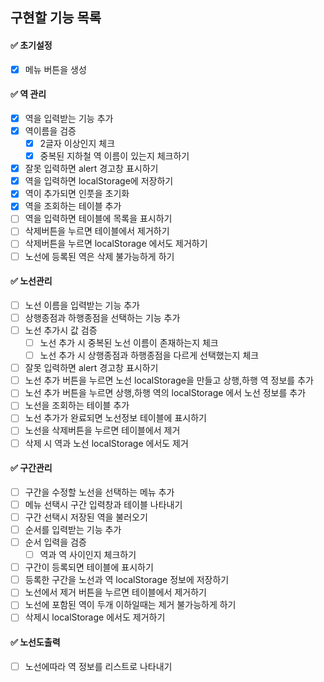 ## 구현할 기능 목록

#### ✅ 초기설정

- [x] 메뉴 버튼을 생성

#### ✅ 역 관리

- [x] 역을 입력받는 기능 추가
- [x] 역이름을 검증
  - [x] 2글자 이상인지 체크
  - [x] 중복된 지하철 역 이름이 있는지 체크하기
- [x] 잘못 입력하면 alert 경고창 표시하기
- [x] 역을 입력하면 localStorage에 저장하기
- [x] 역이 추가되면 인풋을 초기화
- [x] 역을 조회하는 테이블 추가
- [ ] 역을 입력하면 테이블에 목록을 표시하기
- [ ] 삭제버튼을 누르면 테이블에서 제거하기
- [ ] 삭제버튼을 누르면 localStorage 에서도 제거하기
- [ ] 노선에 등록된 역은 삭제 불가능하게 하기

#### ✅ 노선관리

- [ ] 노선 이름을 입력받는 기능 추가
- [ ] 상행종점과 하행종점을 선택하는 기능 추가
- [ ] 노선 추가시 값 검증
  - [ ] 노선 추가 시 중복된 노선 이름이 존재하는지 체크
  - [ ] 노선 추가 시 상행종점과 하행종점을 다르게 선택했는지 체크
- [ ] 잘못 입력하면 alert 경고창 표시하기
- [ ] 노선 추가 버튼을 누르면 노선 localStorage을 만들고 상행,하행 역 정보를 추가
- [ ] 노선 추가 버튼을 누르면 상행,하행 역의 localStorage 에서 노선 정보를 추가
- [ ] 노선을 조회하는 테이블 추가
- [ ] 노선 추가가 완료되면 노선정보 테이블에 표시하기
- [ ] 노선을 삭제버튼을 누르면 테이블에서 제거
- [ ] 삭제 시 역과 노선 localStorage 에서도 제거

#### ✅ 구간관리

- [ ] 구간을 수정할 노선을 선택하는 메뉴 추가
- [ ] 메뉴 선택시 구간 입력창과 테이블 나타내기
- [ ] 구간 선택시 저장된 역을 불러오기
- [ ] 순서를 입력받는 기능 추가
- [ ] 순서 입력을 검증
  - [ ] 역과 역 사이인지 체크하기
- [ ] 구간이 등록되면 테이블에 표시하기
- [ ] 등록한 구간을 노선과 역 localStorage 정보에 저장하기
- [ ] 노선에서 제거 버튼을 누르면 테이블에서 제거하기
- [ ] 노선에 포함된 역이 두개 이하일때는 제거 불가능하게 하기
- [ ] 삭제시 localStorage 에서도 제거하기

#### ✅ 노선도출력

- [ ] 노선에따라 역 정보를 리스트로 나타내기
